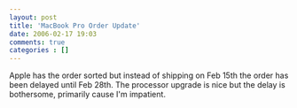 ```yaml
---
layout: post
title: 'MacBook Pro Order Update'
date: 2006-02-17 19:03
comments: true
categories : []
---  
```


Apple has the order sorted but instead of shipping on Feb 15th the order has been delayed until Feb 28th. The processor upgrade is nice but the delay is bothersome, primarily cause I'm impatient.

